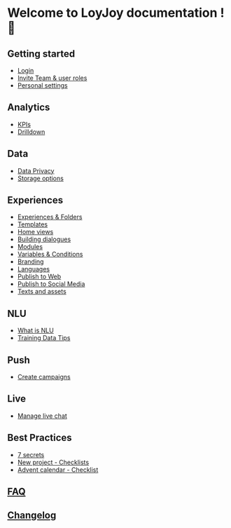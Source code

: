 # Welcome to LoyJoy documentation ! 🎉

## Getting started
- [Login](/basic/start/login/login.md)
- [Invite Team & user roles](/basic/start/roles/roles.md)
- [Personal settings](/basic/start/roles/roles.md)

## Analytics
- [KPIs](/basic/menu/analytics/analytics.md#2-KPI-tab-at-a-glance)
- [Drilldown](/basic/menu/analytics/analytics.md#4-drill-down-tab-at-a-glance)

## Data
- [Data Privacy](/guides/data_privacy.md)
- [Storage options](/basic/menu/data/data.md)

## Experiences
- [Experiences & Folders](/basic/conversation/build/build_a_conversational_experience.md)
- [Templates]()
- [Home views](/basic/menu/home/homeview.md)
- [Building dialogues]()
- [Modules](/basic/modules/module_list.md)
- [Variables & Conditions]()
- [Branding]()
- [Languages]()
- [Publish to Web]()
- [Publish to Social Media]()
- [Texts and assets]()

## NLU
- [What is NLU](/advanced/nlu/nlu.md)
- [Training Data Tips](/advanced/nlu/training/training.md)

## Push
- [Create campaigns](/advanced/push/push.md)

## Live
- [Manage live chat](/advanced/live/live.md)

## Best Practices
- [7 secrets]()
- [New project - Checklists]()
- [Advent calendar - Checklist]()

## [FAQ]()

## [Changelog](https://github.com/loyjoy/welcome/blob/master/CHANGELOG.md)
